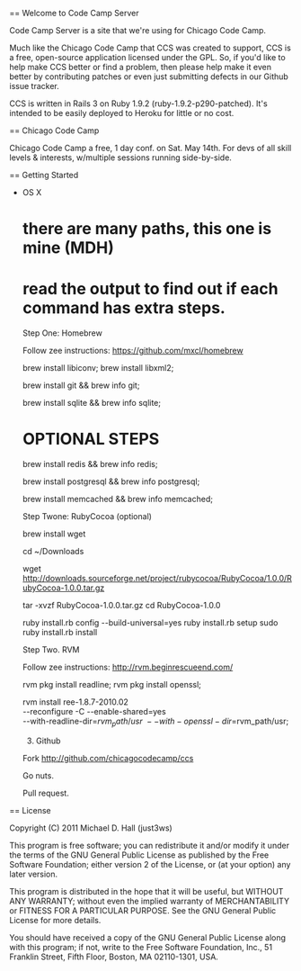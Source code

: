 == Welcome to Code Camp Server

Code Camp Server is a site that we're using for Chicago Code Camp.

Much like the Chicago Code Camp that CCS was created to support,
CCS is a free, open-source application licensed under the GPL. So,
if you'd like to help make CCS better or find a problem, then please
help make it even better by contributing patches or even just submitting
defects in our Github issue tracker.

CCS is written in Rails 3 on Ruby 1.9.2 (ruby-1.9.2-p290-patched). It's intended to be easily 
deployed to Heroku for little or no cost. 

== Chicago Code Camp

Chicago Code Camp a free, 1 day conf. on Sat. May 14th. For devs of all 
skill levels & interests, w/multiple sessions running side-by-side.

== Getting Started 

- OS X

  # there are many paths, this one is mine (MDH)
  # read the output to find out if each command has extra steps.

  Step One: Homebrew

    Follow zee instructions: https://github.com/mxcl/homebrew
 
    brew install libiconv; brew install libxml2;

    brew install git && brew info git;

    brew install sqlite && brew info sqlite;

    # OPTIONAL STEPS

    brew install redis && brew info redis;

    brew install postgresql && brew info postgresql;

    brew install memcached && brew info memcached;

  Step Twone: RubyCocoa (optional)

    brew install wget

    cd ~/Downloads
 
    wget http://downloads.sourceforge.net/project/rubycocoa/RubyCocoa/1.0.0/RubyCocoa-1.0.0.tar.gz  
   
    tar -xvzf RubyCocoa-1.0.0.tar.gz
    cd RubyCocoa-1.0.0

    ruby install.rb config --build-universal=yes 
    ruby install.rb setup 
    sudo ruby install.rb install

  Step Two. RVM

    Follow zee instructions: http://rvm.beginrescueend.com/

    rvm pkg install readline;
    rvm pkg install openssl;

    rvm install ree-1.8.7-2010.02 \
      --reconfigure -C --enable-shared=yes  \
      --with-readline-dir=$rvm_path/usr \
      --with-openssl-dir=$rvm_path/usr;
    
  3. Github

    Fork http://github.com/chicagocodecamp/ccs

    Go nuts.

    Pull request.

== License

Copyright (C) 2011  Michael D. Hall (just3ws)

This program is free software; you can redistribute it and/or
modify it under the terms of the GNU General Public License
as published by the Free Software Foundation; either version 2
of the License, or (at your option) any later version.

This program is distributed in the hope that it will be useful,
but WITHOUT ANY WARRANTY; without even the implied warranty of
MERCHANTABILITY or FITNESS FOR A PARTICULAR PURPOSE.  See the
GNU General Public License for more details.

You should have received a copy of the GNU General Public License
along with this program; if not, write to the Free Software
Foundation, Inc., 51 Franklin Street, Fifth Floor, Boston, MA  02110-1301, USA.
